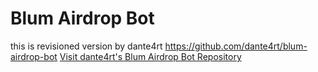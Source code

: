 # Blum Airdrop Bot

this is revisioned version by dante4rt https://github.com/dante4rt/blum-airdrop-bot 
[Visit dante4rt's Blum Airdrop Bot Repository](https://github.com/dante4rt/blum-airdrop-bot)
